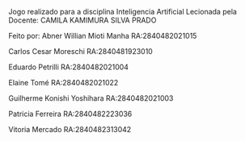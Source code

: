 Jogo realizado para a disciplina Inteligencia Artificial 
Lecionada pela Docente: CAMILA KAMIMURA SILVA PRADO

Feito por:
Abner Willian Mioti Manha
RA:2840482021015

Carlos Cesar Moreschi
RA:2840481923010

Eduardo Petrilli
RA:2840482021004

Elaine Tomé 
RA:2840482021022

Guilherme Konishi Yoshihara
RA:2840482021003

Patricia Ferreira
RA:2840482223036

Vitoria Mercado
RA:2840482313042




